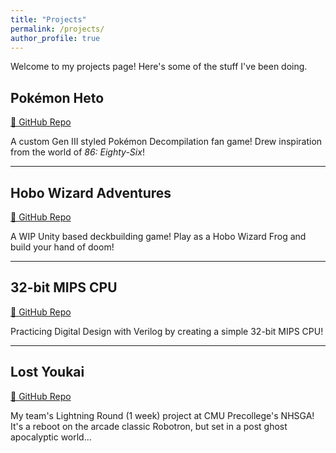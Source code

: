 ```yaml
---
title: "Projects"
permalink: /projects/
author_profile: true
---
```


Welcome to my projects page! Here's some of the stuff I've been doing.

## Pokémon Heto
[🔗 GitHub Repo](https://github.com/austinshoe/PokemonHeto)

A custom Gen III styled Pokémon Decompilation fan game! Drew inspiration from the world of *86: Eighty-Six*!

---

## Hobo Wizard Adventures
[🔗 GitHub Repo](https://github.com/austinshoe/Hobo-Wizard-Adventures)

A WIP Unity based deckbuilding game! Play as a Hobo Wizard Frog and build your hand of doom!

---

## 32-bit MIPS CPU
[🔗 GitHub Repo](https://github.com/austinshoe/32-bit-CPU-MIPS)

Practicing Digital Design with Verilog by creating a simple 32-bit MIPS CPU!

---

## Lost Youkai
[🔗 GitHub Repo](https://github.com/austinshoe/Lost-Youkai)

My team's Lightning Round (1 week) project at CMU Precollege's NHSGA! It's a reboot on the arcade classic Robotron, but set in a post ghost apocalyptic world...
